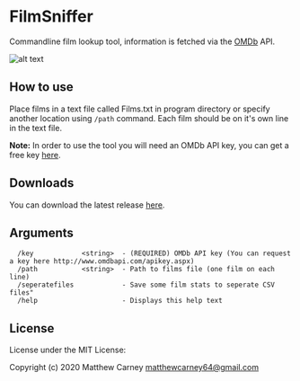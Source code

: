 # FilmSniffer
Commandline film lookup tool, information is fetched via the [OMDb](http://www.omdbapi.com) API. 

![alt text](https://user-images.githubusercontent.com/9999745/82820712-9464af00-9e9a-11ea-8763-168d86317281.png "")

## How to use

Place films in a text file called Films.txt in program directory or specify another location using ```/path``` command. Each film should be on it's own line in the text file.

**Note:** In order to use the tool you will need an OMDb API key, you can get a free key [here](http://www.omdbapi.com/apikey.aspx).


## Downloads
You can download the latest release [here](https://github.com/Killeroo/FilmSniffer/releases). 

## Arguments
```
  /key            <string>  - (REQUIRED) OMDb API key (You can request a key here http://www.omdbapi.com/apikey.aspx)
  /path           <string>  - Path to films file (one film on each line)
  /seperatefiles            - Save some film stats to seperate CSV files"
  /help                     - Displays this help text
```

## License

License under the MIT License:

Copyright (c) 2020 Matthew Carney <matthewcarney64@gmail.com>